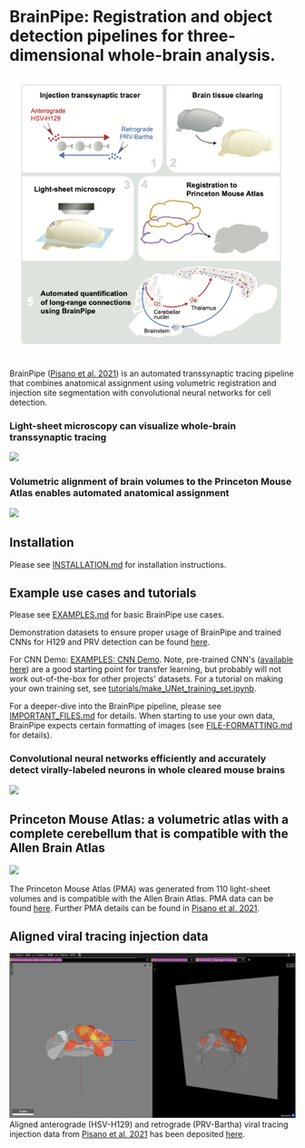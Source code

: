 # BrainPipe: Registration and object detection pipelines for three-dimensional whole-brain analysis.

![plot](./static/SW_GrAbstr_STAR_1n.png)

BrainPipe ([Pisano et al. 2021](https://www.sciencedirect.com/science/article/pii/S2211124721011700)) is an automated transsynaptic tracing pipeline that combines anatomical assignment using volumetric registration and injection site segmentation with convolutional neural networks for cell detection.

### Light-sheet microscopy can visualize whole-brain transsynaptic tracing

![](./static/ClearingVideo_med.gif)

### Volumetric alignment of brain volumes to the Princeton Mouse Atlas enables automated anatomical assignment

![](./static/registration_med.gif)

## Installation
Please see [INSTALLATION.md](INSTALLATION.md) for installation instructions.

## Example use cases and tutorials
Please see [EXAMPLES.md](EXAMPLES.md) for basic BrainPipe use cases.

Demonstration datasets to ensure proper usage of BrainPipe and trained CNNs for H129 and PRV detection can be found [here](https://lightsheetatlas.pni.princeton.edu/public/brainpipe_demo_datasets/).

For CNN Demo: [EXAMPLES: CNN Demo](EXAMPLES.md#cnn-demo). Note, pre-trained CNN's ([available here](https://lightsheetatlas.pni.princeton.edu/public/brainpipe_demo_datasets/CNN_pretrained_models.tar.gz)) are a good starting point for transfer learning, but probably will not work out-of-the-box for other projects' datasets. For a tutorial on making your own training set, see [tutorials/make_UNet_training_set.ipynb](tutorials/make_UNet_training_set.ipynb).

For a deeper-dive into the BrainPipe pipeline, please see [IMPORTANT_FILES.md](IMPORTANT_FILES.md) for details. When starting to use your own data, BrainPipe expects certain formatting of images (see [FILE-FORMATTING.md](FILE-FORMATTING.md) for details).

### Convolutional neural networks efficiently and accurately detect virally-labeled neurons in whole cleared mouse brains

![](./static/CNN_med.gif)

## Princeton Mouse Atlas: a volumetric atlas with a complete cerebellum that is compatible with the Allen Brain Atlas

![](./static/PMA.gif)

The Princeton Mouse Atlas (PMA) was generated from 110 light-sheet volumes and is compatible with the Allen Brain Atlas. PMA data can be found [here](https://brainmaps.princeton.edu/2020/09/princeton-mouse-brain-atlas-links/). Further PMA details can be found in [Pisano et al. 2021](https://www.sciencedirect.com/science/article/pii/S2211124721011700).

## Aligned viral tracing injection data
![plot](/static/neuroglancer_injectionsite.png)
Aligned anterograde (HSV-H129) and retrograde (PRV-Bartha) viral tracing injection data from [Pisano et al. 2021](https://www.sciencedirect.com/science/article/pii/S2211124721011700) has been deposited [here](https://brainmaps.princeton.edu/2021/05/pisano_viral_tracing_injections/).
